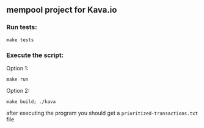 ## mempool project for Kava.io

### Run tests:
```
make tests
```

### Execute the script:
Option 1:
```
make run
```

Option 2:
```
make build; ./kava
```

after executing the program you should get a `prioritized-transactions.txt` file
